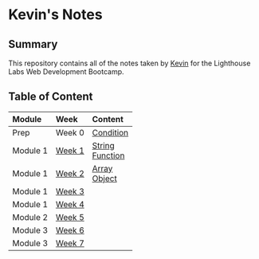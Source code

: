 # Kevin's Notes

## Summary 

This repository contains all of the notes taken by [Kevin](https://github.com/TinyMito) for the Lighthouse Labs Web Development Bootcamp.

## Table of Content
| Module   | Week   | Content |
| :------- | :----- | :------ |
| Prep     | Week 0 | [Condition](condition.md) |
| Module 1 | [Week 1](week1.md) | [String](string.md)<br>[Function](function.md) |
| Module 1 | [Week 2](week2.md) | [Array](array.md)<br>[Object](object.md) |
| Module 1 | [Week 3](week3.md) |  |
| Module 1 | [Week 4](week4.md) |  |
| Module 2 | [Week 5](week5.md) |  |
| Module 3 | [Week 6](week6.md) |  |
| Module 3 | [Week 7](week7.md) |  |